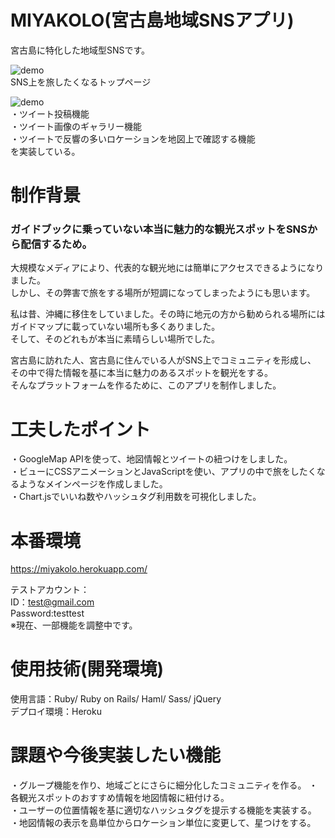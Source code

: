 # MIYAKOLO(宮古島地域SNSアプリ)
宮古島に特化した地域型SNSです。  

![demo](https://i.gyazo.com/b4a3131b8c98a4cdfc0899b7ab7f9c4d.gif)  
SNS上を旅したくなるトップページ  

![demo](https://i.gyazo.com/9f63e6fbe4fb0647e9d1a24c1fc990fe.gif)  
・ツイート投稿機能  
・ツイート画像のギャラリー機能  
・ツイートで反響の多いロケーションを地図上で確認する機能  
を実装している。

# 制作背景
### ガイドブックに乗っていない本当に魅力的な観光スポットをSNSから配信するため。
大規模なメディアにより、代表的な観光地には簡単にアクセスできるようになりました。  
しかし、その弊害で旅をする場所が短調になってしまったようにも思います。  

私は昔、沖縄に移住をしていました。その時に地元の方から勧められる場所には  
ガイドマップに載っていない場所も多くありました。  
そして、そのどれもが本当に素晴らしい場所でした。  

宮古島に訪れた人、宮古島に住んでいる人がSNS上でコミュニティを形成し、  
その中で得た情報を基に本当に魅力のあるスポットを観光をする。  
そんなプラットフォームを作るために、このアプリを制作しました。  

# 工夫したポイント
・GoogleMap APIを使って、地図情報とツイートの紐つけをしました。  
・ビューにCSSアニメーションとJavaScriptを使い、アプリの中で旅をしたくなるようなメインページを作成しました。  
・Chart.jsでいいね数やハッシュタグ利用数を可視化しました。

# 本番環境
https://miyakolo.herokuapp.com/  

テストアカウント：  
ID：test@gmail.com  
Password:testtest  
※現在、一部機能を調整中です。  

# 使用技術(開発環境)
使用言語：Ruby/ Ruby on Rails/ Haml/ Sass/ jQuery  
デプロイ環境：Heroku  

# 課題や今後実装したい機能
・グループ機能を作り、地域ごとにさらに細分化したコミュニティを作る。 
・各観光スポットのおすすめ情報を地図情報に紐付ける。  
・ユーザーの位置情報を基に適切なハッシュタグを提示する機能を実装する。  
・地図情報の表示を島単位からロケーション単位に変更して、星つけをする。
